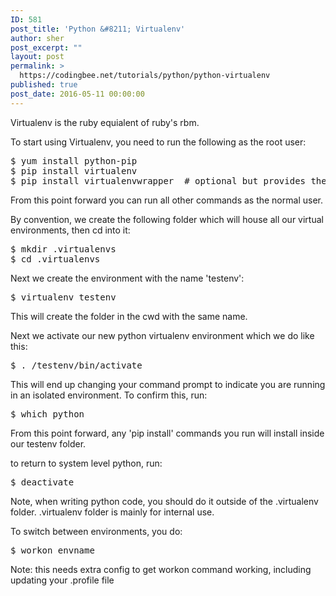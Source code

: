 ```yaml
---
ID: 581
post_title: 'Python &#8211; Virtualenv'
author: sher
post_excerpt: ""
layout: post
permalink: >
  https://codingbee.net/tutorials/python/python-virtualenv
published: true
post_date: 2016-05-11 00:00:00
---
```

Virtualenv is the ruby equialent of ruby's rbm.




To start using Virtualenv, you need to run the following as the root user:





<pre>
$ yum install python-pip
$ pip install virtualenv
$ pip install virtualenvwrapper  # optional but provides the workon
</pre>

From this point forward you can run all other commands as the normal user. 

By convention, we create the following folder which will house all our virtual environments, then cd into it:

<pre>
$ mkdir .virtualenvs
$ cd .virtualenvs
</pre>


Next we create the environment with the name 'testenv':

<pre>
$ virtualenv testenv
</pre>

This will create the folder in the cwd with the same name. 

Next we activate our new python virtualenv environment which we do like this:

<pre>
$ . /testenv/bin/activate
</pre>

This will end up changing your command prompt to indicate you are running in an isolated environment. To confirm this, run:

<pre>$ which python</pre>




From this point forward, any 'pip install' commands you run will install inside our testenv folder. 



to return to system level python, run:

<pre>$ deactivate</pre>

Note, when writing python code, you should do it outside of the .virtualenv folder. .virtualenv folder is mainly for internal use. 


To switch between environments, you do:

<pre>$ workon envname</pre>

Note: this needs extra config to get workon command working, including updating your .profile file